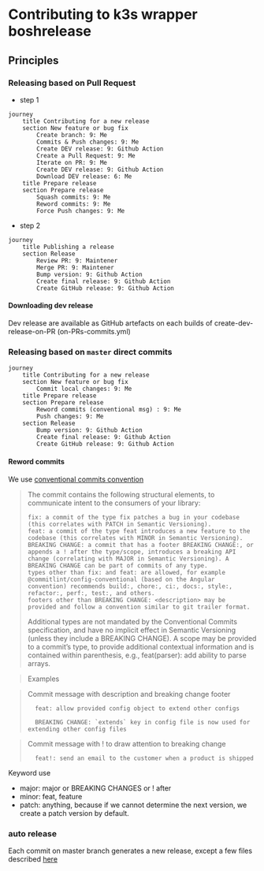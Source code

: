 # Contributing to k3s wrapper boshrelease


## Principles

### Releasing based on Pull Request

* step 1
```mermaid
journey
    title Contributing for a new release 
    section New feature or bug fix
        Create branch: 9: Me
        Commits & Push changes: 9: Me
        Create DEV release: 9: Github Action
        Create a Pull Request: 9: Me
        Iterate on PR: 9: Me
        Create DEV release: 9: Github Action
        Download DEV release: 6: Me
    title Prepare release
    section Prepare release
        Squash commits: 9: Me
        Reword commits: 9: Me
        Force Push changes: 9: Me
```

* step 2
```mermaid
journey
    title Publishing a release
    section Release
        Review PR: 9: Maintener
        Merge PR: 9: Maintener  
        Bump version: 9: Github Action
        Create final release: 9: Github Action
        Create GitHub release: 9: Github Action
```

#### Downloading dev release
Dev release are available as GitHub artefacts on each builds of create-dev-release-on-PR (on-PRs-commits.yml)

### Releasing based on `master` direct commits

```mermaid
journey
    title Contributing for a new release 
    section New feature or bug fix
        Commit local changes: 9: Me
    title Prepare release
    section Prepare release
        Reword commits (conventional msg) : 9: Me
        Push changes: 9: Me
    section Release
        Bump version: 9: Github Action
        Create final release: 9: Github Action
        Create GitHub release: 9: Github Action
```

#### Reword commits
We use [conventional commits convention](https://www.conventionalcommits.org/en/v1.0.0/)

> The commit contains the following structural elements, to communicate intent to the consumers of your library:
> 
>     fix: a commit of the type fix patches a bug in your codebase (this correlates with PATCH in Semantic Versioning).
>     feat: a commit of the type feat introduces a new feature to the codebase (this correlates with MINOR in Semantic Versioning).
>     BREAKING CHANGE: a commit that has a footer BREAKING CHANGE:, or appends a ! after the type/scope, introduces a breaking API change (correlating with MAJOR in Semantic Versioning). A BREAKING CHANGE can be part of commits of any type.
>     types other than fix: and feat: are allowed, for example @commitlint/config-conventional (based on the Angular convention) recommends build:, chore:, ci:, docs:, style:, refactor:, perf:, test:, and others.
>     footers other than BREAKING CHANGE: <description> may be provided and follow a convention similar to git trailer format.
> 
> Additional types are not mandated by the Conventional Commits specification, and have no implicit effect in Semantic Versioning (unless they include a BREAKING CHANGE). A scope may be provided to a commit’s type, to provide additional contextual information and is contained within parenthesis, e.g., feat(parser): add ability to parse arrays.

> Examples

>   Commit message with description and breaking change footer
> 
>       feat: allow provided config object to extend other configs
> 
>       BREAKING CHANGE: `extends` key in config file is now used for extending other config files

>   Commit message with ! to draw attention to breaking change
> 
>       feat!: send an email to the customer when a product is shipped



Keyword use
- major: major or BREAKING CHANGES or ! after <type>
- minor: feat, feature
- patch: anything, because if we cannot determine the next version, we create a patch version by default.  

### auto release

Each commit on master branch generates a new release, except a few files described [here](.github/workflows/auto-release-on-master.yml)



